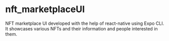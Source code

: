 # nft_marketplaceUI
NFT marketplace UI developed with the help of react-native using Expo CLI. It showcases various NFTs and their information and people interested in them.
